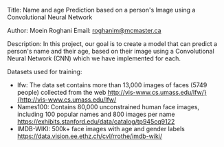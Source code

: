 Title: Name and age Prediction based on a person's Image using a Convolutional Neural Network

Author: Moein Roghani
Email: roghanim@mcmaster.ca

Description: In this project, our goal is to create a model that can predict a person's name and their age, 
based on their image using a Convolutional Neural Network (CNN) which we have implemented for each. 

Datasets used for training:
- lfw: The data set contains more than 13,000 images of faces (5749 people) collected from the web
  http://vis-www.cs.umass.edu/lfw/}{http://vis-www.cs.umass.edu/lfw/
- Names100: Contains 80,000 unconstrained human face images, including 100 popular names and 800 images per name
  https://exhibits.stanford.edu/data/catalog/tp945cq9122
- IMDB-WIKI: 500k+ face images with age and gender labels
  https://data.vision.ee.ethz.ch/cvl/rrothe/imdb-wiki/
